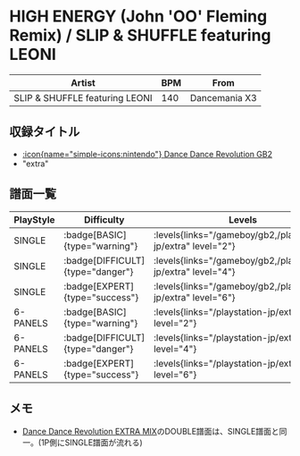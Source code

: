 # HIGH ENERGY (John 'OO' Fleming Remix) / SLIP & SHUFFLE featuring LEONI

|Artist|BPM|From|
|------|---|----|
|SLIP & SHUFFLE featuring LEONI|140|Dancemania X3|

## 収録タイトル

- [:icon{name="simple-icons:nintendo"} Dance Dance Revolution GB2](/gameboy/gb2)
- "extra"

## 譜面一覧

|PlayStyle|Difficulty|Levels|Notes|Movie|
|---------|----------|------|-----|-----|
|SINGLE| :badge[BASIC]{type="warning"}| :levels{links="/gameboy/gb2,/playstation-jp/extra" level="2"}|101/0||
|SINGLE| :badge[DIFFICULT]{type="danger"}| :levels{links="/gameboy/gb2,/playstation-jp/extra" level="4"}|143/0||
|SINGLE| :badge[EXPERT]{type="success"}| :levels{links="/gameboy/gb2,/playstation-jp/extra" level="6"}|198/0||
|6-PANELS| :badge[BASIC]{type="warning"}| :levels{links="/playstation-jp/extra" level="2"}|101/0||
|6-PANELS| :badge[DIFFICULT]{type="danger"}| :levels{links="/playstation-jp/extra" level="4"}|143/0||
|6-PANELS| :badge[EXPERT]{type="success"}| :levels{links="/playstation-jp/extra" level="6"}|198/0||

## メモ

- [Dance Dance Revolution EXTRA MIX](/playstation-jp/extra)のDOUBLE譜面は、SINGLE譜面と同一。(1P側にSINGLE譜面が流れる)
